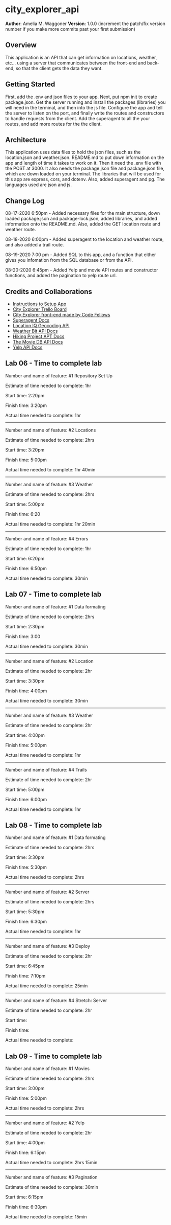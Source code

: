 # city_explorer_api

**Author**: Amelia M. Waggoner
**Version**: 1.0.0 (increment the patch/fix version number if you make more commits past your first submission)

## Overview
<!-- Provide a high level overview of what this application is and why you are building it, beyond the fact that it's an assignment for this class. (i.e. What's your problem domain?) -->
This application is an API that can get information on locations, weather, etc... using a server that communicates between the front-end and back-end, so that the client gets the data they want.

## Getting Started
<!-- What are the steps that a user must take in order to build this app on their own machine and get it running? -->
First, add the .env and json files to your app. Next, put npm init to create package.json. Get the server running and install the packages (libraries) you will need in the terminal, and then into the js file. Configure the app and tell the server to listen on the port, and finally write the routes and constructors to handle requests from the client. Add the superagent to all the your routes, and add more routes for the the client. 

## Architecture
<!-- Provide a detailed description of the application design. What technologies (languages, libraries, etc) you're using, and any other relevant design information. -->
This application uses data files to hold the json files, such as the location.json and weather.json. README.md to put down information on the app and length of time it takes to work on it. Then it need the .env file with the POST at 3000. It also needs the package.json file and package.json file, which are down loaded on your terminal. The libraries that will be used for this app are express, cors, and dotenv. Also, added superagent and pg. The languages used are json and js. 

## Change Log
<!-- Use this area to document the iterative changes made to your application as each feature is successfully implemented. Use time stamps. Here's an examples:

01-01-2001 4:59pm - Application now has a fully-functional express server, with a GET route for the location resource. -->

08-17-2020 6:50pm - Added necessary files for the main structure, down loaded package.json and package-lock.json, added libraries, and added information onto the README.md. Also, added the GET location route and weather route.

08-18-2020 6:00pm - Added superagent to the location and weather route, and also added a trail route.

08-19-2020 7:00 pm - Added SQL to this app, and a function that either gives you infomation from the SQL database or from the API.

08-20-2020 6:45pm - Added Yelp and movie API routes and constructor functions, and added the pagination to yelp route url.

## Credits and Collaborations
<!-- Give credit (and a link) to other people or resources that helped you build this application. -->
* [Instructions to Setup App](https://codefellows.github.io/code-301-guide/curriculum/class-06/lab/)
* [City Explorer Trello Board](https://trello.com/b/ZmD87LCC)
* [City Explorer front-end made by Code Fellows](https://codefellows.github.io/code-301-guide/curriculum/city-explorer-app/front-end/)
* [Superagent Docs](https://visionmedia.github.io/superagent/)
* [Location IQ Geocoding API](https://locationiq.com/docs#forward-geocoding)
* [Weather Bit API Docs](https://www.weatherbit.io/)
* [Hiking Project APT Docs](https://www.hikingproject.com/data)
* [The Movie DB API Docs](https://developers.themoviedb.org/3/getting-started/introduction)
* [Yelp API Docs](https://www.yelp.com/developers/documentation/v3/business_search)

## Lab 06 - Time to complete lab

Number and name of feature: #1 Repository Set Up

Estimate of time needed to complete: 1hr

Start time: 2:20pm

Finish time: 3:20pm

Actual time needed to complete: 1hr

-------------------------------------------

Number and name of feature: #2 Locations

Estimate of time needed to complete: 2hrs

Start time: 3:20pm

Finish time: 5:00pm

Actual time needed to complete: 1hr 40min

-------------------------------------------

Number and name of feature: #3 Weather

Estimate of time needed to complete: 2hrs

Start time: 5:00pm

Finish time: 6:20

Actual time needed to complete: 1hr 20min

-------------------------------------------

Number and name of feature: #4 Errors

Estimate of time needed to complete: 1hr

Start time: 6:20pm

Finish time: 6:50pm

Actual time needed to complete: 30min

## Lab 07 - Time to complete lab

Number and name of feature: #1 Data formating

Estimate of time needed to complete: 2hrs

Start time: 2:30pm

Finish time: 3:00

Actual time needed to complete: 30min

------------------------------------------

Number and name of feature: #2 Location

Estimate of time needed to complete: 2hr

Start time: 3:30pm

Finish time: 4:00pm

Actual time needed to complete: 30min

----------------------------------------

Number and name of feature: #3 Weather

Estimate of time needed to complete: 2hr

Start time: 4:00pm

Finish time: 5:00pm

Actual time needed to complete: 1hr

----------------------------------------

Number and name of feature: #4 Trails

Estimate of time needed to complete: 2hr

Start time: 5:00pm

Finish time: 6:00pm

Actual time needed to complete: 1hr


## Lab 08 - Time to complete lab

Number and name of feature: #1 Data formating

Estimate of time needed to complete: 2hrs

Start time: 3:30pm

Finish time: 5:30pm

Actual time needed to complete: 2hrs

----------------------------------------------

Number and name of feature: #2 Server

Estimate of time needed to complete: 2hrs

Start time: 5:30pm

Finish time: 6:30pm

Actual time needed to complete: 1hr

----------------------------------------------

Number and name of feature: #3 Deploy

Estimate of time needed to complete: 2hr

Start time: 6:45pm

Finish time: 7:10pm

Actual time needed to complete: 25min

-----------------------------------------------

Number and name of feature: #4 Stretch: Server

Estimate of time needed to complete: 2hr

Start time: 

Finish time: 

Actual time needed to complete:


## Lab 09 - Time to complete lab

Number and name of feature: #1 Movies

Estimate of time needed to complete: 2hrs

Start time: 3:00pm

Finish time: 5:00pm

Actual time needed to complete: 2hrs

----------------------------------------------

Number and name of feature: #2 Yelp

Estimate of time needed to complete: 2hr

Start time: 4:00pm

Finish time: 6:15pm

Actual time needed to complete: 2hrs 15min

--------------------------------------------

Number and name of feature: #3 Pagination

Estimate of time needed to complete: 30min

Start time: 6:15pm

Finish time: 6:30pm

Actual time needed to complete: 15min